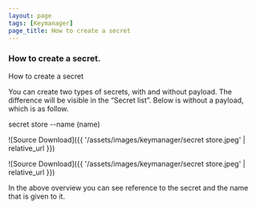 ```yaml
---
layout: page
tags: [Keymanager]
page_title: How to create a secret
---
```


### How to create a secret.

How to create a secret

You can create two types of secrets, with and without payload. The difference will be visible in the “Secret list”. 
Below is without a payload, which is as follow.

secret store --name (name)

![Source Download]({{ '/assets/images/keymanager/secret store.jpeg' | relative_url }})

![Source Download]({{ '/assets/images/keymanager/secret store.jpeg' | relative_url }})

In the above overview you can see reference to the secret and the name that is given to it.
